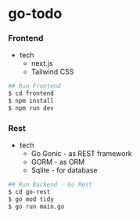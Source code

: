 # go-todo

### Frontend
* tech
  * next.js
  * Tailwind CSS
```bash
## Run Frontend
$ cd frontend
$ npm install
$ npm run dev
```

### Rest
* tech
  * Go Gonic - as REST framework
  * GORM - as ORM
  * Sqlite - for database
```bash
## Run Backend - Go Rest
$ cd go-rest
$ go mod tidy
$ go run main.go
```
